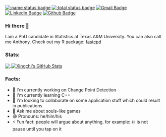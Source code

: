 [![:name status badge](https://doccstat.r-universe.dev/badges/:name)](https://doccstat.r-universe.dev)
[![:total status badge](https://doccstat.r-universe.dev/badges/:total)](https://doccstat.r-universe.dev)
[![Gmail Badge](https://img.shields.io/badge/-anthony.li@stat.tamu.edu-c14438?style=flat&logo=Gmail&logoColor=white&link=mailto:anthony.li@stat.tamu.edu)](mailto:anthony.li@stat.tamu.edu) 
[![Linkedin Badge](https://img.shields.io/badge/-doccstat-0072b1?style=flat&logo=Linkedin&logoColor=white&link=https://www.linkedin.com/in/doccstat/)](https://www.linkedin.com/in/doccstat/)
[![Github Badge](https://img.shields.io/badge/-doccstat-grey?style=flat&logo=github&logoColor=white&link=https://github.com/doccstat/)](https://www.github.com/doccstat/)

### Hi there 👋
I am a PhD candidate in Statistics at Texas A&M University. You can also call me Anthony. Check out my R package: [fastcpd](https://github.com/doccstat/fastcpd)

### Stats:
<a href="#stats" align="center" style="width:100%">
  <img align="center" src="https://github-readme-stats.vercel.app/api/top-langs/?username=doccstat&hide=Makefile&theme=react" style='display: width: 50%'>
  <img align="center" src="https://github-readme-stats.vercel.app/api?username=doccstat&show_icons=true&line_height=33.5&count_private=true&theme=react" alt="Xingchi's GitHub Stats" style='display: width: 50%'>
</a>

### Facts:
- 🔭 I'm currently working on Change Point Detection
- 🌱 I'm currently learning C++
- 👯 I'm looking to collaborate on some application stuff which could result in publications
- 💬 Ask me about souls-like games
- 😄 Pronouns: he/him/his
- ⚡ Fun fact: people will argue about anything, for example: ⏸️ is not pause until you tap on it
